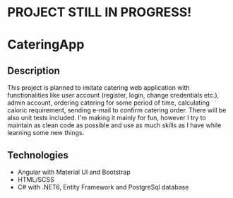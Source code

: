 # PROJECT STILL IN PROGRESS!
# CateringApp

## Description
This project is planned to imitate catering web application with functionalities like user account (register, login, change credentials etc.), admin account, ordering catering for some period of time, calculating caloric requirement, sending e-mail to confirm catering order. There will be also unit tests included. I'm making it mainly for fun, however I try to maintain as clean code as possible and use as much skills as I have while learning some new things. 

## Technologies
* Angular with Material UI and Bootstrap
* HTML/SCSS
* C# with .NET6, Entity Framework and PostgreSql database